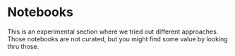 # Notebooks
This is an experimental section where we tried out different approaches. Those notebooks are not curated, but you might find some value by looking thru those.
